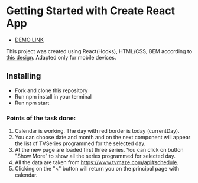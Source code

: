 # Getting Started with Create React App

- [DEMO LINK](https://obashmakov.github.io/Super-Film/)

This project was created using React(Hooks), HTML/CSS, BEM according to [this design](https://drive.google.com/drive/folders/1Pk2tdkPJbDKoal--aR898wPD_SlnSnKN). Adapted only for mobile devices.

## Installing

- Fork and clone this repository
- Run npm install in your terminal
- Run npm start

### Points of the task done:
1) Calendar is working. The day with red border is today (currentDay).
2) You can choose date and month and on the next component will appear the list of TVSeries programmed for the selected day.
3) At the new page are loaded first three series. You can click on button "Show More" to show all the series programmed for selected day.
4) All the data are taken from https://www.tvmaze.com/api#schedule.
5) Clicking on the "<" button will return you on the principal page with calendar.

